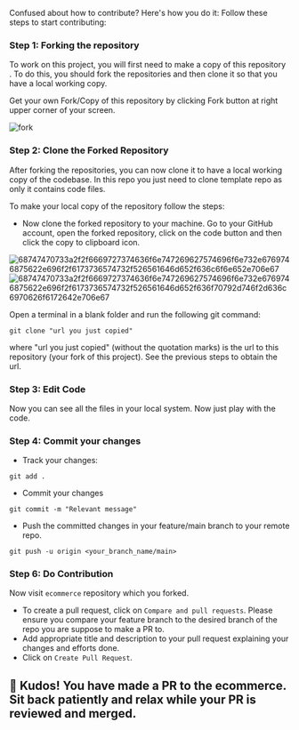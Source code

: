 Confused about how to contribute? Here's how you do it: Follow these steps to start contributing:

### Step 1: Forking the repository 

To work on this project, you will first need to make a copy of this repository . To do this, you should fork the repositories and then clone it so that you have a local working copy.

Get your own Fork/Copy of this repository by clicking Fork button at right upper corner of your screen.

![fork](https://user-images.githubusercontent.com/87236107/193420502-efb8d99e-aeaf-4d78-b42f-da8c5399d3e9.png)

### Step 2: Clone the Forked Repository
After forking the repositories, you can now clone it to have a local working copy of the codebase. In this repo you just need to clone template repo as only it contains code files.

To make your local copy of the repository follow the steps:

* Now clone the forked repository to your machine. Go to your GitHub account, open the forked repository, click on the code button and then click the copy to clipboard icon.

![68747470733a2f2f6669727374636f6e747269627574696f6e732e6769746875622e696f2f6173736574732f526561646d652f636c6f6e652e706e67](https://user-images.githubusercontent.com/87236107/193536673-884238f8-783a-4e8b-b701-93666d86f181.png)
![68747470733a2f2f6669727374636f6e747269627574696f6e732e6769746875622e696f2f6173736574732f526561646d652f636f70792d746f2d636c6970626f6172642e706e67](https://user-images.githubusercontent.com/87236107/193537571-dd32573a-c664-40f5-b9fe-3aa77c1a8c87.png)

Open a terminal in a blank folder and run the following git command:

```
git clone "url you just copied"
```
where "url you just copied" (without the quotation marks) is the url to this repository (your fork of this project). See the previous steps to obtain the url.

### Step 3: Edit Code
Now you can see all the files in your local system. Now just play with the code.

### Step 4: Commit your changes
* Track your changes: 
```
git add . 
```
* Commit your changes 
```
git commit -m "Relevant message"
```
* Push the committed changes in your feature/main branch to your remote repo.
```
git push -u origin <your_branch_name/main>
```

### Step 6: Do Contribution
Now visit ```ecommerce``` repository which you forked.
* To create a pull request, click on ```Compare and pull requests```. Please ensure you compare your feature branch to the desired branch of the repo you are suppose to make a PR to.
* Add appropriate title and description to your pull request explaining your changes and efforts done.
* Click on ```Create Pull Request```.

## 🎉 Kudos! You have made a PR to the ecommerce. Sit back patiently and relax while your PR is reviewed and merged.